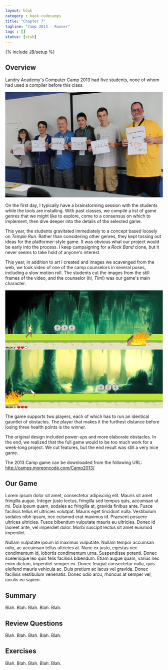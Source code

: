 ```yaml
---
layout: book
category : book-codecamps
title: "Chapter 7"
tagline: "Camp 2013 - Runner"
tags : []
status: [stub]
---
```

{% include JB/setup %}

## Overview

Landry Academy's Computer Camp 2013 had five students, none of whom had used a compiler before this class.

![The 2013 Campers](images/camp2013students.jpg)

On the first day, I typically have a brainstorming session with the students while the tools are installing. With past classes, we compile a list of game genres that we might like to explore, come to a consensus on which to implement, then dive deeper into the details of the selected game.

This year, the students gravitated immediately to a concept based loosely on _Temple Run_. Rather than considering other genres, they kept tossing out ideas for the platformer-style game. It was obvious what our project would be early into the process. I keep campaigning for a _Rock Band_ clone, but it never seems to take hold of anyone's interest.

This year, in addition to art I created and images we scavenged from the web, we took video of one of the camp counselors in several poses, including a slow motion roll. The students cut the images from the still frames of the video, and the counselor (_hi, Tim!_) was our game's main character.

![The 2013 Camp's Game](images/camp2013game.png)

The game supports two players, each of which has to run an identical gauntlet of obstacles. The player that makes it the furthest distance before losing three health points is the winner.

The original design included power-ups and more elaborate obstacles. In the end, we realized that the full game would to be too much work for a week-long project. We cut features, but the end result was still a very nice game.

The 2013 Camp game can be downloaded from the following URL:    
http://camps.moreoncode.com/Camp2013/

## Our Game

Lorem ipsum dolor sit amet, consectetur adipiscing elit. Mauris sit amet fringilla augue. Integer justo lectus, fringilla sed tempus quis, accumsan ut mi. Duis ipsum quam, sodales ac fringilla at, gravida finibus ante. Fusce facilisis tellus et ultricies volutpat. Mauris eget tincidunt nulla. Vestibulum sodales nibh ipsum, nec euismod erat maximus id. Praesent posuere ultrices ultricies. Fusce bibendum vulputate mauris eu ultricies. Donec id laoreet ante, vel imperdiet dolor. Morbi suscipit lectus sit amet euismod imperdiet.

Nullam vulputate ipsum id maximus vulputate. Nullam tempor accumsan odio, ac accumsan tellus ultricies at. Nunc ex justo, egestas nec condimentum id, lobortis condimentum urna. Suspendisse potenti. Donec scelerisque leo quis felis facilisis bibendum. Etiam augue quam, varius nec enim dictum, imperdiet semper ex. Donec feugiat consectetur nulla, quis eleifend mauris vehicula ac. Duis pretium ac lacus vel gravida. Donec facilisis vestibulum venenatis. Donec odio arcu, rhoncus at semper vel, iaculis eu sapien.

## Summary

Blah. Blah. Blah. Blah. Blah.

## Review Questions

Blah. Blah. Blah. Blah. Blah.

## Exercises

Blah. Blah. Blah. Blah. Blah.

